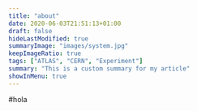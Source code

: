 ```yaml
---
title: "about"
date: 2020-06-03T21:51:13+01:00
draft: false
hideLastModified: true
summaryImage: "images/system.jpg" 
keepImageRatio: true
tags: ["ATLAS", "CERN", "Experiment"]
summary: "This is a custom summary for my article"
showInMenu: true
---
```


#hola
